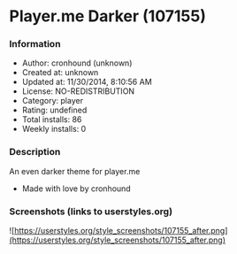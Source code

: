 # Player.me Darker (107155)

### Information
- Author: cronhound (unknown)
- Created at: unknown
- Updated at: 11/30/2014, 8:10:56 AM
- License: NO-REDISTRIBUTION
- Category: player
- Rating: undefined
- Total installs: 86
- Weekly installs: 0


### Description
An even darker theme for player.me
- Made with love by cronhound


### Screenshots (links to userstyles.org)
![https://userstyles.org/style_screenshots/107155_after.png](https://userstyles.org/style_screenshots/107155_after.png)


